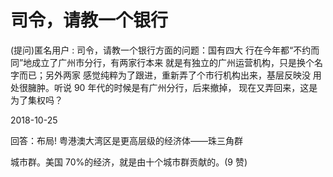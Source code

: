 # 司令，请教一个银行

(提问)匿名用户 : 司令，请教一个银行方面的问题：国有四大 行在今年都“不约而同”地成立了广州市分行，有两家行本来 就是有独立的广州运营机构，只是换个名字而已；另外两家 感觉纯粹为了跟进，重新弄了个市行机构出来，基层反映没 用处很臃肿。听说 90 年代的时候是有广州分行，后来撤掉， 现在又弄回来，这是为了集权吗？

2018-10-25

回答：布局! 粤港澳大湾区是更高层级的经济体——珠三角群

城市群。美国 70%的经济，就是由十个城市群贡献的。(9 赞)